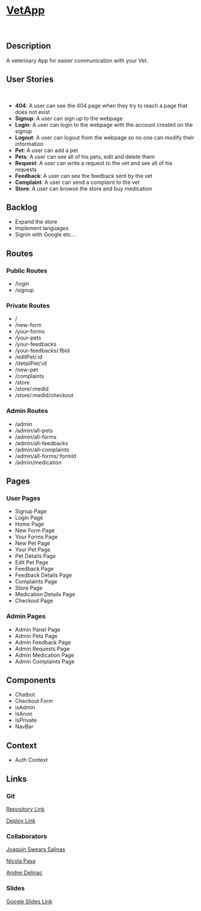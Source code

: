 # [VetApp](https://vetappwecare.netlify.app/)

<br>

## Description

A veterinary App for easier communication with your Vet.

## User Stories

<br>

- **404**: A user can see the 404 page when they try to reach a page that does not exist
- **Signup**: A user can sign up to the webpage
- **Login**: A user can login to the webpage with the account created on the signup
- **Logout**: A user can logout from the webpage so no one can modify their information
- **Pet**: A user can add a pet
- **Pets**: A user can see all of his pets, edit and delete them
- **Request**: A user can write a request to the vet and see all of his requests
- **Feedback**: A user can see the feedback sent by the vet
- **Complaint**: A user can send a complaint to the vet
- **Store**: A user can browse the store and buy medication

## Backlog

- Expand the store
- Implement languages
- Signin with Google etc...

## Routes

### Public Routes

- /login
- /signup

### Private Routes

- /
- /new-form
- /your-forms
- /your-pets
- /your-feedbacks
- /your-feedbacks/:fbId
- /editPet/:id
- /detailPet/:id
- /new-pet
- /complaints
- /store
- /store/:medId
- /store/:medId/checkout

### Admin Routes

- /admin
- /admin/all-pets
- /admin/all-forms
- /admin/all-feedbacks
- /admin/all-complaints
- /admin/all-forms/:formId
- /admin/medication

## Pages

### User Pages

- Signup Page
- Login Page
- Home Page
- New Form Page
- Your Forms Page
- New Pet Page
- Your Pet Page
- Pet Details Page
- Edit Pet Page
- Feedback Page
- Feedback Details Page
- Complaints Page
- Store Page
- Medication Details Page
- Checkout Page

### Admin Pages

- Admin Panel Page
- Admin Pets Page
- Admin Feedback Page
- Admin Requests Page
- Admin Medication Page
- Admin Complaints Page

## Components

- Chatbot
- Checkout Form
- isAdmin
- IsAnon
- IsPrivate
- NavBar

## Context

- Auth Context

## Links

### Git

[Repository Link](https://github.com/Jswears/veterinary-backend)

[Deploy Link](https://vetappwecare.netlify.app/)

### Collaborators

[Joaquin Swears Salinas](https://github.com/Jswears)

[Nicola Pasa](https://github.com/nicolapasa)

[Andrej Delinac](https://github.com/Jerdnaa)

### Slides

[Google Slides Link](https://docs.google.com/presentation/d/1Pp5_5jcbKehMuCGfFlufBLhlJhVwrf2JqDoZzylqyGQ/edit?usp=sharing)
